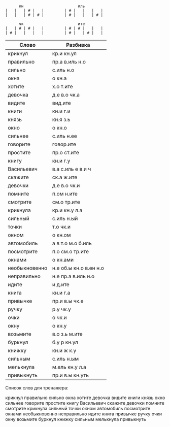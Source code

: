 ```

      кн                        иль
|   |   | # |   |         | # |   |   |   |
|   |   | # | # |         | # |   |   | # |

      чк                        ите
|   | # | # |   |         | # | # |   |   |
| # |   |   |   |         | # |   | # |   |

```

| Слово | Разбивка |
| --- | --- |
| крикнул | кр.и кн.ул | 
| правильно | пр.а в.иль н.о | 
| сильно | с.иль н.о | 
| окна | о кн.а | 
| хотите | х.о т.ите | 
| девочка | д.е в.о чк.а | 
| видите | вид.ите | 
| книги | кн.и г.и | 
| князь | кн.я з.ь | 
| окно | о кн.о | 
| сильнее | с.иль н.ее | 
| говорите | говор.ите | 
| простите | пр.о ст.ите | 
| книгу | кн.и г.у | 
| Васильевич | в.а с.иль е в.и ч | 
| скажите | ск.а ж.ите | 
| девочки | д.е в.о чк.и | 
| помните | п.ом н.ите | 
| смотрите | см.о тр.ите | 
| крикнула | кр.и кн.у л.а | 
| сильный | с.иль н.ый | 
| точки | т.о чк.и | 
| окном | о кн.ом | 
| автомобиль | а в т.о м.о б.иль | 
| посмотрите | п.о см.о тр.ите | 
| окнами | о кн.ами | 
| необыкновенно | н.е об.ы кн.о в.ен н.о | 
| неправильно | н.е пр.а в.иль н.о | 
| идите | и д.ите | 
| книга | кн.и г.а | 
| привычке | пр.и в.ы чк.е | 
| ручку | р.у чк.у | 
| очки | о чк.и | 
| окну | о кн.у | 
| возьмите | в.о з.ь м.ите | 
| буркнул | б.у р кн.ул | 
| книжку | кн.и ж к.у | 
| сильным | с.иль н.ым | 
| мелькнула | м.ель кн.у л.а | 
| привыкнуть | пр.и в.ы кн.уть | 

Список слов для тренажера:

крикнул правильно сильно окна хотите девочка видите книги князь окно сильнее говорите простите книгу Васильевич скажите девочки помните смотрите крикнула сильный точки окном автомобиль посмотрите окнами необыкновенно неправильно идите книга привычке ручку очки окну возьмите буркнул книжку сильным мелькнула привыкнуть
